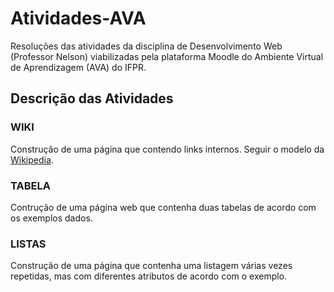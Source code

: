 # Atividades-AVA

Resoluções das atividades da disciplina de Desenvolvimento Web (Professor Nelson) viabilizadas pela plataforma Moodle do Ambiente Virtual de Aprendizagem (AVA) do IFPR.


## Descrição das Atividades


### WIKI

Construção de uma página que contendo links internos. Seguir o modelo da [Wikipedia](http://pt.wikipedia.org/wiki/Html).

### TABELA

Contrução de uma página web que contenha duas tabelas de acordo com os exemplos dados.

### LISTAS

Construção de uma página que contenha uma listagem várias vezes repetidas, mas com diferentes atributos de acordo com o exemplo.

